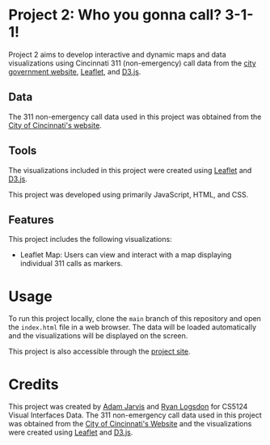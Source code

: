 # Project 2: Who you gonna call? 3-1-1!

Project 2 aims to develop interactive and dynamic maps and data visualizations using Cincinnati 311 (non-emergency) call data from the [city government website](https://data.cincinnati-oh.gov/Thriving-Neighborhoods/Cincinnati-311-Non-Emergency-Service-Requests/4cjh-bm8b/), [Leaflet](https://leafletjs.com/), and [D3.js](https://d3js.org/).

## Data

The 311 non-emergency call data used in this project was obtained from the [City of Cincinnati's website](https://data.cincinnati-oh.gov/Thriving-Neighborhoods/Cincinnati-311-Non-Emergency-Service-Requests/4cjh-bm8b/).

## Tools

The visualizations included in this project were created using [Leaflet](https://leafletjs.com/) and [D3.js](https://d3js.org/).

This project was developed using primarily JavaScript, HTML, and CSS.

## Features

This project includes the following visualizations:

- Leaflet Map: Users can view and interact with a map displaying individual 311 calls as markers.

# Usage

To run this project locally, clone the `main` branch of this repository and open the `index.html` file in a web browser. The data will be loaded automatically and the visualizations will be displayed on the screen.

This project is also accessible through the [project site](https://sites.google.com/view/adam-jarvis/who-you-gonna-call-311/project-2-deployment).

# Credits

This project was created by [Adam Jarvis](https://github.com/jarvisar) and [Ryan Logsdon](https://github.com/rlogsdon7) for CS5124 Visual Interfaces Data. The 311 non-emergency call data used in this project was obtained from the [City of Cincinnati's Website](https://data.cincinnati-oh.gov/Thriving-Neighborhoods/Cincinnati-311-Non-Emergency-Service-Requests/4cjh-bm8b/) and the visualizations were created using [Leaflet](https://leafletjs.com/) and [D3.js](https://d3js.org/).


